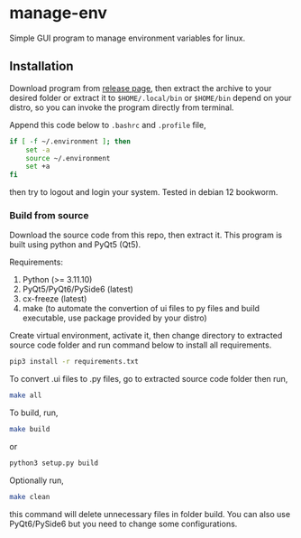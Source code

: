 # manage-env

Simple GUI program to manage environment variables for linux.

## Installation
Download program from [release page](https://github.com/Noertri/manage-env/releases), then extract the archive to your desired folder or extract it to ```$HOME/.local/bin``` or ```$HOME/bin``` depend on your distro, so you can invoke the program directly from terminal.

Append this code below to ```.bashrc``` and ```.profile``` file,

```bash
if [ -f ~/.environment ]; then
	set -a
	source ~/.environment
	set +a
fi
```
then try to logout and login your system. Tested in debian 12 bookworm.

### Build from source
Download the source code from this repo, then extract it. This program is built using python and PyQt5 (Qt5).

Requirements:

1. Python (>= 3.11.10)
2. PyQt5/PyQt6/PySide6 (latest)
3. cx-freeze (latest)
4. make (to automate the convertion of ui files to py files and build executable, use package provided by your distro)

Create virtual environment, activate it, then change directory to extracted source code folder and run command below to install all requirements.

```bash
pip3 install -r requirements.txt
```

To convert .ui files to .py files, go to extracted source code folder then run,

```bash
make all
```

To build, run,

```bash
make build
```

or

```bash
python3 setup.py build
```

Optionally run,

```bash
make clean
```

this command will delete unnecessary files in folder build. You can also use PyQt6/PySide6 but you need to change some configurations.
